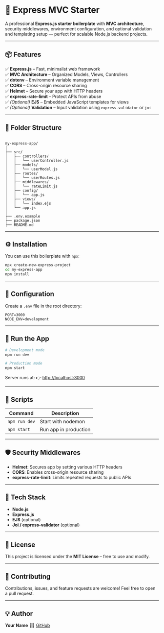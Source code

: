 # 🚀 Express MVC Starter

A professional **Express.js starter boilerplate** with **MVC architecture**, security middlewares, environment configuration, and optional validation and templating setup — perfect for scalable Node.js backend projects.

---

## 📦 Features

✅ **Express.js** – Fast, minimalist web framework  
✅ **MVC Architecture** – Organized Models, Views, Controllers  
✅ **dotenv** – Environment variable management  
✅ **CORS** – Cross-origin resource sharing  
✅ **Helmet** – Secure your app with HTTP headers  
✅ **express-rate-limit** – Protect APIs from abuse  
✅ *(Optional)* **EJS** – Embedded JavaScript templates for views  
✅ *(Optional)* **Validation** – Input validation using `express-validator` or `joi`  

---

## 🧩 Folder Structure

```

my-express-app/
│
├── src/
│   ├── controllers/
│   │   └── userController.js
│   ├── models/
│   │   └── userModel.js
│   ├── routes/
│   │   └── userRoutes.js
│   ├── middlewares/
│   │   └── rateLimit.js
│   ├── config/
│   │   └── app.js
│   ├── views/
│   │   └── index.ejs
│   └── app.js
│
├── .env.example
├── package.json
├── README.md

````

---

## ⚙️ Installation

You can use this boilerplate with `npx`:

```bash
npx create-new-express-project
cd my-express-app
npm install
````

---

## 🔧 Configuration

Create a `.env` file in the root directory:

```env
PORT=3000
NODE_ENV=development
```

---

## 🚦 Run the App

```bash
# Development mode
npm run dev

# Production mode
npm start
```

Server runs at:
👉 [http://localhost:3000](http://localhost:3000)

---

## 🧠 Scripts

| Command       | Description               |
| ------------- | ------------------------- |
| `npm run dev` | Start with nodemon        |
| `npm start`   | Run app in production     |

---

## 🛡️ Security Middlewares

* **Helmet**: Secures app by setting various HTTP headers
* **CORS**: Enables cross-origin resource sharing
* **express-rate-limit**: Limits repeated requests to public APIs

---

## 🧰 Tech Stack

* **Node.js**
* **Express.js**
* **EJS** (optional)
* **Joi / express-validator** (optional)

---

## 🧾 License

This project is licensed under the **MIT License** – free to use and modify.

---

## 🌟 Contributing

Contributions, issues, and feature requests are welcome!
Feel free to open a pull request.

---

## 💡 Author

**Your Name**
👨‍💻 [GitHub](https://github.com/mkk-karthi)
